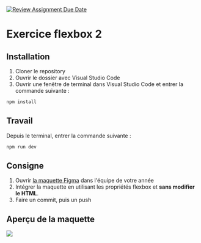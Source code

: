 [![Review Assignment Due Date](https://classroom.github.com/assets/deadline-readme-button-22041afd0340ce965d47ae6ef1cefeee28c7c493a6346c4f15d667ab976d596c.svg)](https://classroom.github.com/a/RQhi8KiH)
# Exercice flexbox 2

## Installation

1. Cloner le repository
2. Ouvrir le dossier avec Visual Studio Code
3. Ouvrir une fenêtre de terminal dans Visual Studio Code et entrer la commande suivante :

```bash
npm install
```

## Travail

Depuis le terminal, entrer la commande suivante :

```bash
npm run dev
```

## Consigne

1. Ouvrir [la maquette Figma](https://www.figma.com/design/4SmW0XsGSgzK1WMulmF0ST/imd2-exercice-flexbox-2?node-id=0-2&t=WfUS5RCoKeAndeXK-1) dans l'équipe de votre année
2. Intégrer la maquette en utilisant les propriétés flexbox et **sans modifier le HTML**.
3. Faire un commit, puis un push

## Aperçu de la maquette

![](maquette.png)
